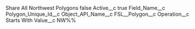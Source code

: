 <?xml version="1.0" encoding="UTF-8"?>
<CustomMetadata xmlns="http://soap.sforce.com/2006/04/metadata" xmlns:xsi="http://www.w3.org/2001/XMLSchema-instance" xmlns:xsd="http://www.w3.org/2001/XMLSchema">
    <label>Share All Northwest Polygons</label>
    <protected>false</protected>
    <values>
        <field>Active__c</field>
        <value xsi:type="xsd:boolean">true</value>
    </values>
    <values>
        <field>Field_Name__c</field>
        <value xsi:type="xsd:string">Polygon_Unique_Id__c</value>
    </values>
    <values>
        <field>Object_API_Name__c</field>
        <value xsi:type="xsd:string">FSL__Polygon__c</value>
    </values>
    <values>
        <field>Operation__c</field>
        <value xsi:type="xsd:string">Starts With</value>
    </values>
    <values>
        <field>Value__c</field>
        <value xsi:type="xsd:string">NW%%</value>
    </values>
</CustomMetadata>
